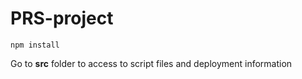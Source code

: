 # PRS-project
```
npm install
```
Go to **src** folder to access to script files and deployment information